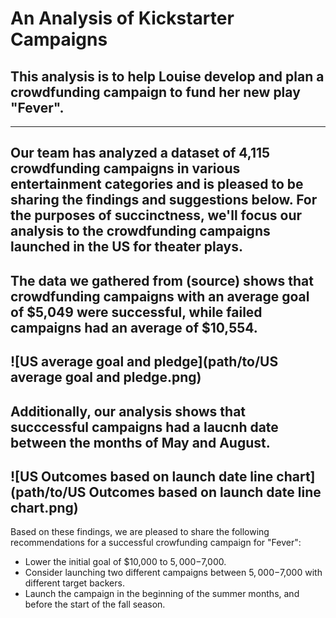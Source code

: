 # An Analysis of Kickstarter Campaigns
## This analysis is to help Louise develop and plan a crowdfunding campaign to fund her new play "Fever".
---
Our team has analyzed a dataset of 4,115 crowdfunding campaigns in various entertainment categories and is pleased to be sharing the findings and suggestions below. For the purposes of succinctness, we'll focus our analysis to the crowdfunding campaigns launched in the US for theater plays.
---
The data we gathered from (source) shows that crowdfunding campaigns with an average goal of $5,049 were successful, while failed campaigns had an average of $10,554. 
---
![US average goal and pledge](path/to/US average goal and pledge.png)
---
Additionally, our analysis shows that succcessful campaigns had a laucnh date between the months of May and August. 
---
![US Outcomes based on launch date line chart](path/to/US Outcomes based on launch date line chart.png)
---
Based on these findings, we are pleased to share the following recommendations for a successful crowfunding campaign for "Fever":
* Lower the initial goal of $10,000 to $5,000-$7,000.
* Consider launching two different campaigns between $5,000-$7,000 with different target backers. 
* Launch the campaign in the beginning of the summer months, and before the start of the fall season.
